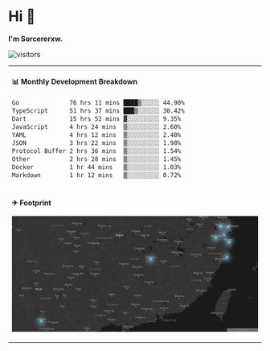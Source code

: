 # Hi 👋

**I'm Sorcererxw.**

![visitors](https://visitor-badge.glitch.me/badge?page_id=sorcererxw.sorcererx)

<table width="800px">
<tr>
<td valign="top" width="50%">

#### 📊 Monthly Development Breakdown

<!--START_SECTION:waka-->
```text
Go              76 hrs 11 mins ████▒░░░░░ 44.90%
TypeScript      51 hrs 37 mins ███▒░░░░░░ 30.42%
Dart            15 hrs 52 mins ▓░░░░░░░░░ 9.35%
JavaScript      4 hrs 24 mins  ▒░░░░░░░░░ 2.60%
YAML            4 hrs 12 mins  ▒░░░░░░░░░ 2.48%
JSON            3 hrs 22 mins  ▒░░░░░░░░░ 1.98%
Protocol Buffer 2 hrs 36 mins  ▒░░░░░░░░░ 1.54%
Other           2 hrs 28 mins  ▒░░░░░░░░░ 1.45%
Docker          1 hr 44 mins   ▒░░░░░░░░░ 1.03%
Markdown        1 hr 12 mins   ▒░░░░░░░░░ 0.72%
```
<!--END_SECTION:waka-->

</tr>
<tr>
<td colspan="2">

#### ✈ Footprint

![footprint](./footprint.png)

</td>
</tr>
</table>


